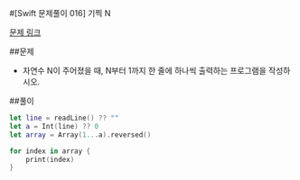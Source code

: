 #[Swift 문제풀이 016] 기찍 N

[문제 링크](https://www.acmicpc.net/problem/2742)

##문제

- 자연수 N이 주어졌을 때, N부터 1까지 한 줄에 하나씩 출력하는 프로그램을 작성하시오.

##풀이

```swift 
let line = readLine() ?? ""
let a = Int(line) ?? 0
let array = Array(1...a).reversed()

for index in array {
    print(index)
}
```
